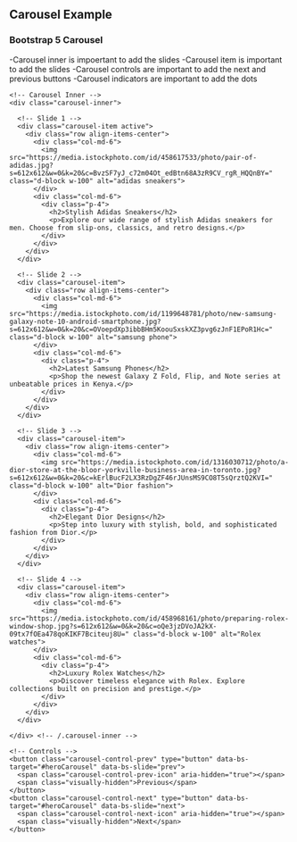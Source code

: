 ## Carousel Example
### Bootstrap 5 Carousel
<!-- Bootstrap 5 Carousel Example -->

<!-- Include Bootstrap CSS -->
<link href="https://cdn.jsdelivr.net/npm/bootstrap@5.3.0-alpha1/dist/css/bootstrap.min.css" rel="stylesheet">
<link rel="stylesheet" href="https://cdnjs.cloudflare.com/ajax/libs/font-awesome/6.0.0-beta3/css/all.min.css">
<script src="https://cdn.jsdelivr.net/npm/bootstrap@5.3.0-alpha1/dist/js/bootstrap.bundle.min.js"></script>
<!-- Include Bootstrap JS -->
<script src="https://code.jquery.com/jquery-3.6.0.min.js"></script>
<script src="https://cdn.jsdelivr.net/npm/@popperjs/core@2.11.6/dist/umd/popper.min.js"></script>




<div class="container my-5">
  <div id="heroCarousel" class="carousel slide" data-bs-ride="carousel" data-bs-interval="3000">

  -Carousel inner is impoertant to add the slides
  -Carousel item is important to add the slides
  -Carousel controls are important to add the next and previous buttons
  -Carousel indicators are important to add the dots
    
    <!-- Carousel Inner -->
    <div class="carousel-inner">

      <!-- Slide 1 -->
      <div class="carousel-item active">
        <div class="row align-items-center">
          <div class="col-md-6">
            <img src="https://media.istockphoto.com/id/458617533/photo/pair-of-adidas.jpg?s=612x612&w=0&k=20&c=BvzSF7yJ_c72m04Ot_edBtn68A3zR9CV_rgR_HQQnBY=" class="d-block w-100" alt="adidas sneakers">
          </div>
          <div class="col-md-6">
            <div class="p-4">
              <h2>Stylish Adidas Sneakers</h2>
              <p>Explore our wide range of stylish Adidas sneakers for men. Choose from slip-ons, classics, and retro designs.</p>
            </div>
          </div>
        </div>
      </div>

      <!-- Slide 2 -->
      <div class="carousel-item">
        <div class="row align-items-center">
          <div class="col-md-6">
            <img src="https://media.istockphoto.com/id/1199648781/photo/new-samsung-galaxy-note-10-android-smartphone.jpg?s=612x612&w=0&k=20&c=OVoepdXp3ibbBHm5KoouSxskXZ3pvg6zJnF1EPoR1Hc=" class="d-block w-100" alt="samsung phone">
          </div>
          <div class="col-md-6">
            <div class="p-4">
              <h2>Latest Samsung Phones</h2>
              <p>Shop the newest Galaxy Z Fold, Flip, and Note series at unbeatable prices in Kenya.</p>
            </div>
          </div>
        </div>
      </div>

      <!-- Slide 3 -->
      <div class="carousel-item">
        <div class="row align-items-center">
          <div class="col-md-6">
            <img src="https://media.istockphoto.com/id/1316030712/photo/a-dior-store-at-the-bloor-yorkville-business-area-in-toronto.jpg?s=612x612&w=0&k=20&c=kErlBucF2LX3RzDgZF46rJUnsMS9CO8T5sQrztQ2KVI=" class="d-block w-100" alt="Dior fashion">
          </div>
          <div class="col-md-6">
            <div class="p-4">
              <h2>Elegant Dior Designs</h2>
              <p>Step into luxury with stylish, bold, and sophisticated fashion from Dior.</p>
            </div>
          </div>
        </div>
      </div>

      <!-- Slide 4 -->
      <div class="carousel-item">
        <div class="row align-items-center">
          <div class="col-md-6">
            <img src="https://media.istockphoto.com/id/458968161/photo/preparing-rolex-window-shop.jpg?s=612x612&w=0&k=20&c=oQe3jzDVoJA2kX-09tx7fOEa478qoKIKF7Bciteuj8U=" class="d-block w-100" alt="Rolex watches">
          </div>
          <div class="col-md-6">
            <div class="p-4">
              <h2>Luxury Rolex Watches</h2>
              <p>Discover timeless elegance with Rolex. Explore collections built on precision and prestige.</p>
            </div>
          </div>
        </div>
      </div>

    </div> <!-- /.carousel-inner -->

    <!-- Controls -->
    <button class="carousel-control-prev" type="button" data-bs-target="#heroCarousel" data-bs-slide="prev">
      <span class="carousel-control-prev-icon" aria-hidden="true"></span>
      <span class="visually-hidden">Previous</span>
    </button>
    <button class="carousel-control-next" type="button" data-bs-target="#heroCarousel" data-bs-slide="next">
      <span class="carousel-control-next-icon" aria-hidden="true"></span>
      <span class="visually-hidden">Next</span>
    </button>
    
  </div>
</div>
